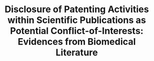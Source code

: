 ---
contributors:
- Luca Falciola
- Massimo Barbieri
cost: None
description: 'Most scientific publishers require authors to submit their manuscripts
  with a text reporting their own parallel activities, including patent-related ones,
  that may be considered as potential Conflict-of-Interest (COI). The authors’ or
  institutional patenting activities disclosed as COI in the official version of the
  article within Conflict-of-Interest Statements (COIS) are generally analysed in
  the literature using either very focused or non-systematic approaches. This study
  proposes methods for assessing COIS presence and main features, particularly with
  respect to patent information, across biomedical topics and journals that are covered
  in the PubMed database for the period 2011-2022.


  The data used for this project is obtained via structured searches of PubMed and
  Scholar Lens, using searches detailed in the documentation.'
documentation: https://assets.researchsquare.com/files/rs-3022970/v1/750fe82ea1989b37659632d7.pdf
doi: https://doi.org/10.21203/rs.3.rs-3022970/v1
last_edit: Mon, 19 Jun 2023 16:48:19 GMT
maintained_by: lfalciola@scibilis.be
open_access: 'TRUE'
shortname: patent_disclosure_conflicts
tags:
- Conflict of interest
- Non-patent Literature
- Patents
- PubMed
- Scientific databases
- COVID-19
title: 'Disclosure of Patenting Activities within Scientific Publications as Potential
  Conflict-of-Interests: Evidences from Biomedical Literature'
uuid: 6f5304ed-0b8f-41ea-a39b-6f66f267ca32
versioning: 'FALSE'
---